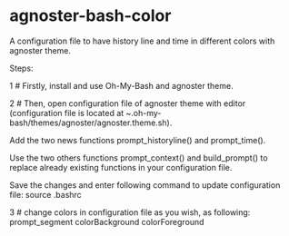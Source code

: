 # agnoster-bash-color
A configuration file to have history line and time in different colors with agnoster theme.

Steps:


1 # Firstly, install and use Oh-My-Bash and agnoster theme.

2 # Then, open configuration file of agnoster theme with editor (configuration file is located at ~.oh-my-bash/themes/agnoster/agnoster.theme.sh).

Add the two news functions prompt_historyline() and prompt_time().

Use the two others functions prompt_context() and build_prompt() to replace already existing functions in your configuration file.

Save the changes and enter following command to update configuration file:
source .bashrc

3 # change colors in configuration file as you wish, as following: prompt_segment colorBackground colorForeground
